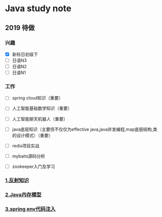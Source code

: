 # Java study note

## 2019 待做
### 兴趣
- [x] 新标日初级下
- [ ] 日语N3
- [ ] 日语N2
- [ ] 日语N1
### 工作
- [ ] spring cloud知识（重要）
- [ ] 人工智能基础数学知识（重要）
- [ ] 人工智能聊天机器人（重要）
- [ ] java底层知识（主要但不仅仅为effective java,java并发编程,map底层结构,类的设计模式）（重要）
- [ ] redis项目实战
- [ ] mybaits源码分析
- [ ] zookeeper入门及学习



### [1.反射知识](/1javafan-she.md)

### [2.Java内存模型](/2javanei-cun-mo-xing.md)

### [3.spring env代码注入](/3spring-envdai-ma-zhu-ru-yi-ji-aware-ying-yong.md)



